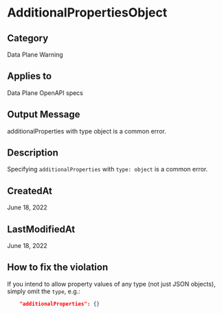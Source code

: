 # AdditionalPropertiesObject

## Category

Data Plane Warning

## Applies to

Data Plane OpenAPI specs

## Output Message

additionalProperties with type object is a common error.

## Description

Specifying `additionalProperties` with `type: object` is a common error.

## CreatedAt

June 18, 2022

## LastModifiedAt

June 18, 2022

## How to fix the violation

If you intend to allow property values of any type (not just JSON objects), simply omit the `type`, e.g.:

```json
    "additionalProperties": {}
```
